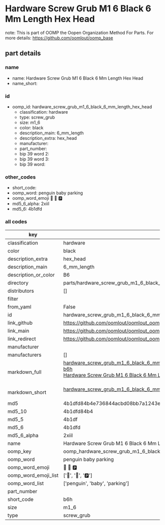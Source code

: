 # Hardware Screw Grub M1 6 Black 6 Mm Length Hex Head  

note: This is part of OOMP the Oopen Organization Method For Parts. For more details: https://github.com/oomlout/oomp_base

##  part details
  







### name
* name: Hardware Screw Grub M1 6 Black 6 Mm Length Hex Head
* name_short: 
### id
* oomp_id: hardware_screw_grub_m1_6_black_6_mm_length_hex_head
  * classification: hardware
  * type: screw_grub
  * size: m1_6
  * color: black
  * description_main: 6_mm_length
  * description_extra: hex_head
  * manufacturer: 
  * part_number: 
  * bip 39 word 2: 
  * bip 39 word 3: 
  * bip 39 word: 

### other_codes
* short_code: 
* oomp_word: penguin baby parking
* oomp_word_emoji :penguin: :baby: :parking:
* md5_6_alpha: 2xiil
* md5_6: 4b1dfd









### all codes 
| key | value |  
| --- | --- |  
| classification | hardware |  
| color | black |  
| description_extra | hex_head |  
| description_main | 6_mm_length |  
| description_or_color | B6 |  
| directory | parts/hardware_screw_grub_m1_6_black_6_mm_length_hex_head |  
| distributors | [] |  
| filter |  |  
| from_yaml | False |  
| id | hardware_screw_grub_m1_6_black_6_mm_length_hex_head |  
| link_github | https://github.com/oomlout/oomlout_oomp_version_1_messy/tree/main/parts/hardware_screw_grub_m1_6_black_6_mm_length_hex_head |  
| link_main | https://github.com/oomlout/oomlout_oomp_version_1_messy/tree/main/parts/hardware_screw_grub_m1_6_black_6_mm_length_hex_head |  
| link_redirect | https://github.com/oomlout/oomlout_oomp_version_1_messy/tree/main/parts/hardware_screw_grub_m1_6_black_6_mm_length_hex_head |  
| manufacturer |  |  
| manufacturers | [] |  
| markdown_full | [hardware_screw_grub_m1_6_black_6_mm_length_hex_head](none)<br>[b6h](none)<br>[Hardware Screw Grub M1 6 Black 6 Mm Length Hex Head](none)<br><br> |  
| markdown_short | [hardware_screw_grub_m1_6_black_6_mm_length_hex_head](none)<br><br> |  
| md5 | 4b1dfd84b4e736844acbd08bb7a1243e |  
| md5_10 | 4b1dfd84b4 |  
| md5_5 | 4b1df |  
| md5_6 | 4b1dfd |  
| md5_6_alpha | 2xiil |  
| name | Hardware Screw Grub M1 6 Black 6 Mm Length Hex Head |  
| oomp_key | oomp_hardware_screw_grub_m1_6_black_6_mm_length_hex_head |  
| oomp_word | penguin baby parking |  
| oomp_word_emoji | :penguin: :baby: :parking: |  
| oomp_word_emoji_list | [':penguin:', ':baby:', ':parking:'] |  
| oomp_word_list | ['penguin', 'baby', 'parking'] |  
| part_number |  |  
| short_code | b6h |  
| size | m1_6 |  
| type | screw_grub |  
